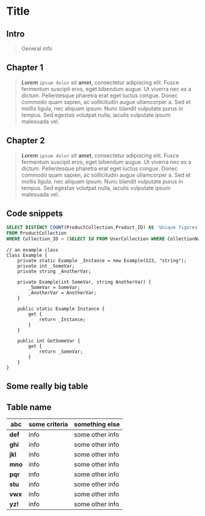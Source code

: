 # Title

## Intro
> General info

## Chapter 1
> _**Lorem**_ `ipsum dolor` _sit_ **amet**, consectetur adipiscing elit. Fusce fermentum suscipit eros, eget bibendum augue. Ut viverra nec ex a dictum. Pellentesque pharetra erat eget luctus congue. Donec commodo quam sapien, ac sollicitudin augue ullamcorper a. Sed et mollis ligula, nec aliquam ipsum. Nunc blandit vulputate purus in tempus. Sed egestas volutpat nulla, iaculis vulputate ipsum malesuada vel. 

## Chapter 2
> _**Lorem**_ `ipsum dolor` _sit_ **amet**, consectetur adipiscing elit. Fusce fermentum suscipit eros, eget bibendum augue. Ut viverra nec ex a dictum. Pellentesque pharetra erat eget luctus congue. Donec commodo quam sapien, ac sollicitudin augue ullamcorper a. Sed et mollis ligula, nec aliquam ipsum. Nunc blandit vulputate purus in tempus. Sed egestas volutpat nulla, iaculis vulputate ipsum malesuada vel.

## Code snippets

```SQL
SELECT DISTINCT COUNT(ProductCollection.Product_ID) AS 'Unique figures'
FROM ProductCollection
WHERE Collection_ID = (SELECT Id FROM UserCollection WHERE CollectionName = 'TestCollection')
```

```Csharp
// an example class
Class Example {
    private static Example _Instance = new Example(123, "string");
    private int _SomeVar;
    private string _AnotherVar;

    private Example(int SomeVar, string AnotherVar) {
        _SomeVar = SomeVar;
        _AnotherVar = AnotherVar;
    }

    public static Example Instance {
        get {
            return _Instance;
        }
    }

    public int GetSomeVar {
        get {
            return _SomeVar;
        }
    }
}
```

## Some really big table

## Table name

|   abc   | some criteria | something else
-----------------|----------|-----------|
**def**     | info | some other info
**ghi**     | info | some other info
**jkl**     | info | some other info
**mno**     | info | some other info
**pqr**	    | info | some other info
**stu**     | info | some other info
**vwx**     | info | some other info
**yz!**     | info | some other info